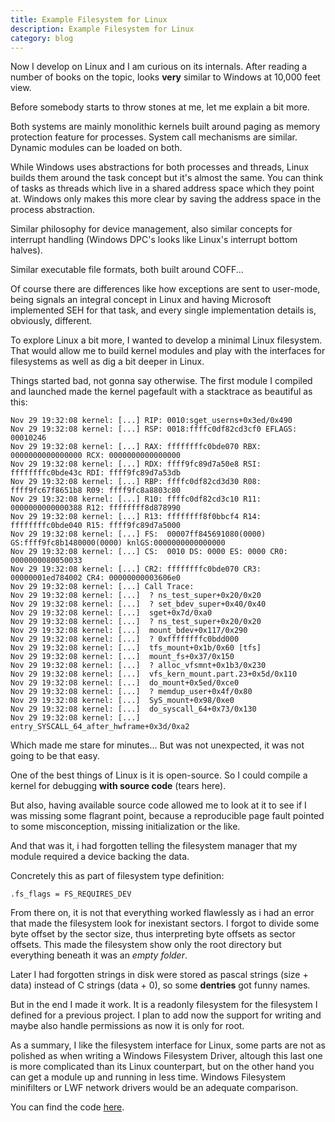 ```yaml
---
title: Example Filesystem for Linux
description: Example Filesystem for Linux
category: blog
---
```


Now I develop on Linux and I am curious on its internals. After reading a number of books on the topic, looks **very** similar to Windows at 10,000 feet view.

Before somebody starts to throw stones at me, let me explain a bit more.

Both systems are mainly monolithic kernels built around paging as memory protection feature for processes. System call mechanisms are similar. Dynamic modules can be loaded on both. 

While Windows uses abstractions for both processes and threads, Linux builds them around the task concept but it's almost the same. You can think of tasks as threads which live in a shared address space which they point at. Windows only makes this more clear by saving the address space in the process abstraction.

Similar philosophy for device management, also similar concepts for interrupt handling (Windows DPC's looks like Linux's interrupt bottom halves).

Similar executable file formats, both built around COFF...

Of course there are differences like how exceptions are sent to user-mode, being signals an integral concept in Linux and having Microsoft implemented SEH for that task, and every single implementation details is, obviously, different.

To explore Linux a bit more, I wanted to develop a minimal Linux filesystem. That would allow me to build kernel modules and play with the interfaces for filesystems as well as dig a bit deeper in Linux.

Things started bad, not gonna say otherwise. The first module I compiled and launched made the kernel pagefault with a stacktrace as beautiful as this:

```
Nov 29 19:32:08 kernel: [...] RIP: 0010:sget_userns+0x3ed/0x490
Nov 29 19:32:08 kernel: [...] RSP: 0018:ffffc0df82cd3cf0 EFLAGS: 00010246
Nov 29 19:32:08 kernel: [...] RAX: ffffffffc0bde070 RBX: 0000000000000000 RCX: 0000000000000000
Nov 29 19:32:08 kernel: [...] RDX: ffff9fc89d7a50e8 RSI: ffffffffc0bde43c RDI: ffff9fc89d7a53db
Nov 29 19:32:08 kernel: [...] RBP: ffffc0df82cd3d30 R08: ffff9fc67f8651b8 R09: ffff9fc8a8803c80
Nov 29 19:32:08 kernel: [...] R10: ffffc0df82cd3c10 R11: 0000000000000388 R12: ffffffff8d878990
Nov 29 19:32:08 kernel: [...] R13: ffffffff8f0bbcf4 R14: ffffffffc0bde040 R15: ffff9fc89d7a5000
Nov 29 19:32:08 kernel: [...] FS:  00007ff845691080(0000) GS:ffff9fc8b1480000(0000) knlGS:0000000000000000
Nov 29 19:32:08 kernel: [...] CS:  0010 DS: 0000 ES: 0000 CR0: 0000000080050033
Nov 29 19:32:08 kernel: [...] CR2: ffffffffc0bde070 CR3: 00000001ed784002 CR4: 00000000003606e0
Nov 29 19:32:08 kernel: [...] Call Trace:
Nov 29 19:32:08 kernel: [...]  ? ns_test_super+0x20/0x20
Nov 29 19:32:08 kernel: [...]  ? set_bdev_super+0x40/0x40
Nov 29 19:32:08 kernel: [...]  sget+0x7d/0xa0
Nov 29 19:32:08 kernel: [...]  ? ns_test_super+0x20/0x20
Nov 29 19:32:08 kernel: [...]  mount_bdev+0x117/0x290
Nov 29 19:32:08 kernel: [...]  ? 0xffffffffc0bdd000
Nov 29 19:32:08 kernel: [...]  tfs_mount+0x1b/0x60 [tfs]
Nov 29 19:32:08 kernel: [...]  mount_fs+0x37/0x150
Nov 29 19:32:08 kernel: [...]  ? alloc_vfsmnt+0x1b3/0x230
Nov 29 19:32:08 kernel: [...]  vfs_kern_mount.part.23+0x5d/0x110
Nov 29 19:32:08 kernel: [...]  do_mount+0x5ed/0xce0
Nov 29 19:32:08 kernel: [...]  ? memdup_user+0x4f/0x80
Nov 29 19:32:08 kernel: [...]  SyS_mount+0x98/0xe0
Nov 29 19:32:08 kernel: [...]  do_syscall_64+0x73/0x130
Nov 29 19:32:08 kernel: [...]  entry_SYSCALL_64_after_hwframe+0x3d/0xa2
```

Which made me stare for minutes... But was not unexpected, it was not going to be that easy.

One of the best things of Linux is it is open-source. So I could compile a kernel for debugging **with source code** (tears here).

But also, having available source code allowed me to look at it to see if I was missing some flagrant point, because a reproducible page fault pointed to some misconception, missing initialization or the like.

And that was it, i had forgotten telling the filesystem manager that my module required a device backing the data.

Concretely this as part of filesystem type definition:
```
.fs_flags = FS_REQUIRES_DEV
```

From there on, it is not that everything worked flawlessly as i had an error that made the filesystem look for inexistant sectors. I forgot to divide some byte offset by the sector size, thus interpreting byte offsets as sector offsets. This made the filesystem show only the root directory but everything beneath it was an *empty folder*.

Later I had forgotten strings in disk were stored as pascal strings (size + data) instead of C strings (data + 0), so some **dentries** got funny names.

But in the end I made it work. It is a readonly filesystem for the filesystem I defined for a previous project. I plan to add now the support for writing and maybe also handle permissions as now it is only for root.

As a summary, I like the filesystem interface for Linux, some parts are not as polished as when writing a Windows Filesystem Driver, altough this last one is more complicated than its Linux counterpart, but on the other hand you can get a module up and running in less time. Windows Filesystem minifilters or LWF network drivers would be an adequate comparison.

You can find the code [here](https://github.com/yandroskaos/tfs).

